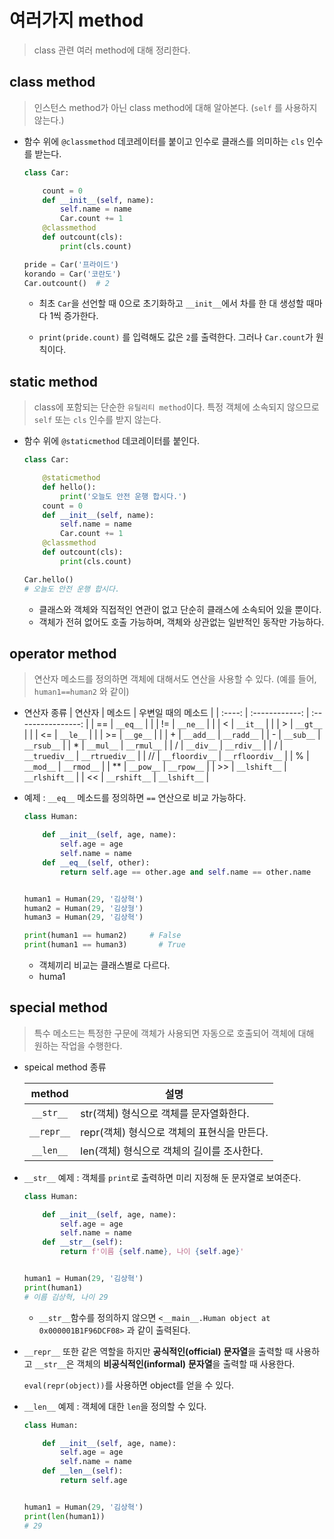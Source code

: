 # 여러가지 method

> class 관련 여러 method에 대해 정리한다.



## class method

> 인스턴스 method가 아닌 class method에 대해 알아본다. (`self` 를 사용하지 않는다.)



* 함수 위에 `@classmethod` 데코레이터를 붙이고 인수로 클래스를 의미하는 `cls` 인수를 받는다.

  ```python
  class Car:
  
      count = 0
      def __init__(self, name):
          self.name = name
          Car.count += 1
      @classmethod
      def outcount(cls):
          print(cls.count)
  
  pride = Car('프라이드')
  korando = Car('코란도')
  Car.outcount()  # 2
  ```

  * 최초 `Car`을 선언할 때 0으로 초기화하고 `__init__`에서 차를 한 대 생성할 때마다 1씩 증가한다.

  * `print(pride.count)` 를 입력해도 값은 `2`를 출력한다. 그러나 `Car.count`가 원칙이다.





## static method

>class에 포함되는 단순한 `유틸리티 method`이다. 특정 객체에 소속되지 않으므로 `self` 또는 `cls` 인수를 받지 않는다. 



* 함수 위에 `@staticmethod` 데코레이터를 붙인다.

  ```python
  class Car:
  
      @staticmethod
      def hello():
          print('오늘도 안전 운행 합시다.')
      count = 0
      def __init__(self, name):
          self.name = name
          Car.count += 1
      @classmethod
      def outcount(cls):
          print(cls.count)
  
  Car.hello()
  # 오늘도 안전 운행 합시다.
  ```

  * 클래스와 객체와 직접적인 연관이 없고 단순히 클래스에 소속되어 있을 뿐이다.
  * 객체가 전혀 없어도 호출 가능하며, 객체와 상관없는 일반적인 동작만 가능하다.





## operator method

> 연산자 메소드를 정의하면 객체에 대해서도 연산을 사용할 수 있다.  (예를 들어, `human1==human2` 와 같이)



* 연산자 종류
    | 연산자 |     메소드     | 우변일 때의 메소드 |
    | :----: | :------------: | :----------------: |
    |   ==   |    `__eq__`    |                    |
    |   !=   |    `__ne__`    |                    |
    |   <    |    `__it__`    |                    |
    |   >    |    `__gt__`    |                    |
    |   <=   |    `__le__`    |                    |
    |   >=   |    `__ge__`    |                    |
    |   +    |   `__add__`    |     `__radd__`     |
    |   -    |   `__sub__`    |     `__rsub__`     |
    |   *    |   `__mul__`    |     `__rmul__`     |
    |   /    |   `__div__`    |     `__rdiv__`     |
    |   /    | `__truediv__`  |   `__rtruediv__`   |
    |   //   | `__floordiv__` |  `__rfloordiv__`   |
    |   %    |   `__mod__`    |     `__rmod__`     |
    |   **   |   `__pow__`    |     `__rpow__`     |
    |   >>   |  `__lshift__`  |   `__rlshift__`    |
    |   <<   |  `__rshift__`  |    `__lshift__`    |



* 예제 : `__eq__` 메소드를 정의하면 `==` 연산으로 비교 가능하다.

  ```python
  class Human:
  
      def __init__(self, age, name):
          self.age = age
          self.name = name
      def __eq__(self, other):
          return self.age == other.age and self.name == other.name
  
  
  human1 = Human(29, '김상혁')
  human2 = Human(29, '김상형')
  human3 = Human(29, '김상혁')
  
  print(human1 == human2)     # False
  print(human1 == human3)		# True
  ```

  * 객체끼리 비교는 클래스별로 다르다.
  * huma1



## special method

> 특수 메소드는 특정한 구문에 객체가 사용되면 자동으로 호출되어 객체에 대해 원하는 작업을 수행한다. 



* speical method 종류

  |   method   | 설명                                        |
  | :--------: | ------------------------------------------- |
  | `__str__`  | str(객체) 형식으로 객체를 문자열화한다.     |
  | `__repr__` | repr(객체) 형식으로 객체의 표현식을 만든다. |
  | `__len__`  | len(객체) 형식으로 객체의 길이를 조사한다.  |

  

* `__str__` 예제 : 객체를 `print`로 출력하면 미리 지정해 둔 문자열로 보여준다.

  ```python
  class Human:
  
      def __init__(self, age, name):
          self.age = age
          self.name = name
      def __str__(self):
          return f'이름 {self.name}, 나이 {self.age}'
  
  
  human1 = Human(29, '김상혁')
  print(human1)
  # 이름 김상혁, 나이 29
  ```

  * `__str__`함수를 정의하지 않으면 `<__main__.Human object at 0x000001B1F96DCF08>` 과 같이 출력된다.



* `__repr__` 또한 같은 역할을 하지만 **공식적인(official)** **문자열**을 출력할 때 사용하고 `__str__`은 객체의 **비공식적인(informal)** **문자열**을 출력할 때 사용한다.

  `eval(repr(object))`를 사용하면 object를 얻을 수 있다.



* `__len__` 예제 : 객체에 대한 `len`을 정의할 수 있다.

  ```python
  class Human:
  
      def __init__(self, age, name):
          self.age = age
          self.name = name
      def __len__(self):
          return self.age
  
  
  human1 = Human(29, '김상혁')
  print(len(human1))
  # 29
  ```

  